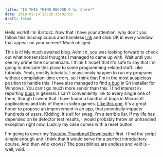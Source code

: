 ```yaml
---
title: "IS THIS THING RECORD O hi there!"
date: 2018-09-14T13:26:33+02:00
draft: false
---
```

Hello world! I'm Bartosz. Now that I have your attention, why don't you follow this inconspicuous and harmless [link](https://gimmecash.com/) and click OK in every window that appear on your screen? Much obliged.

This is it! My much awaited blog. Admit it, you was looking forward to check out what nonsensical thoughts I managed to came up with. Wait until you see my prime time commercials. I think (I hope) that it's safe to say that I'm going to dedicate this place to some programming-related stuff. Like tutorials. Yeah, mostly tutorials. I ocassionaly happen to run my programs without compilation-time errors, so I think that I'm in the most auspicious position to handle this. I have also managed to find [a bug](https://github.com/git-for-windows/build-extra/pull/187) in Git installer for Windows. You can't go much more senior than this. I find interest in reporting [bugs](https://github.com/pulls?q=is%3Apr+author%3Aizdwuut+archived%3Afalse) in general. I can't conveniently link to every single one of them, though I swear that I have found a handful of bugs in Microsoft applications and lots of them in video games. [Like this one](https://steamcommunity.com/app/530390/discussions/0/1483235412209625192/). It's a great honor to propose an improvement in an app, that potentially impacts hundreds of users. Kidding, it's all for swag. I'm a terrible liar. If my life has depended on lie detector test results, I would probably throw an unhandled exception right now. Luckily my case comes with a reset button.

I'm going to cover my [Youtube Thumbnail Downloader](https://github.com/izdwuut/utumler) first. I find the script simple enough and I think that it would serve for a perfect introductory course. And then who knows? The possibilities are endless and void is - well, void.